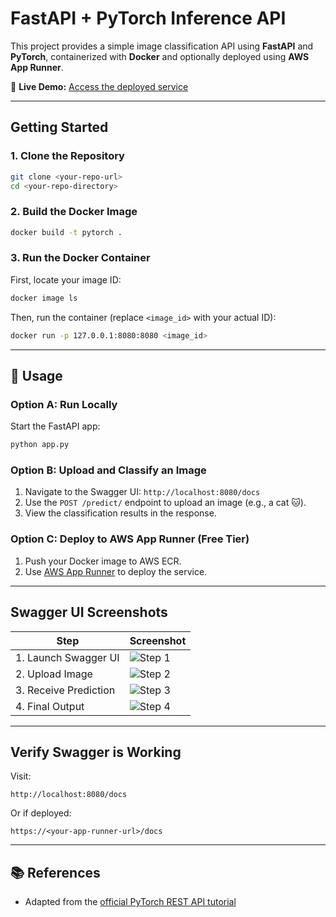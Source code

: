 

# FastAPI + PyTorch Inference API

This project provides a simple image classification API using **FastAPI** and **PyTorch**, containerized with **Docker** and optionally deployed using **AWS App Runner**.

🔗 **Live Demo:** [Access the deployed service](https://pspcyz4qxx.us-east-1.awsapprunner.com)

---

## Getting Started

### 1. Clone the Repository
```bash
git clone <your-repo-url>
cd <your-repo-directory>
```

### 2. Build the Docker Image
```bash
docker build -t pytorch .
```

### 3. Run the Docker Container
First, locate your image ID:
```bash
docker image ls
```
Then, run the container (replace `<image_id>` with your actual ID):
```bash
docker run -p 127.0.0.1:8080:8080 <image_id>
```

---

## 🚦 Usage

### Option A: Run Locally
Start the FastAPI app:
```bash
python app.py
```

### Option B: Upload and Classify an Image
1. Navigate to the Swagger UI: `http://localhost:8080/docs`
2. Use the `POST /predict/` endpoint to upload an image (e.g., a cat 🐱).
3. View the classification results in the response.

### Option C: Deploy to AWS App Runner (Free Tier)
1. Push your Docker image to AWS ECR.
2. Use [AWS App Runner](https://docs.aws.amazon.com/apprunner/latest/dg/what-is-apprunner.html) to deploy the service.

---

## Swagger UI Screenshots

| Step | Screenshot |
|------|------------|
| 1. Launch Swagger UI | ![Step 1](https://user-images.githubusercontent.com/58792/131587003-f5667c28-7cbe-402e-8795-f32a6ca9a4d1.png) |
| 2. Upload Image | ![Step 2](https://user-images.githubusercontent.com/58792/131587286-341e795c-76dc-46a1-8ee9-528134410935.png) |
| 3. Receive Prediction | ![Step 3](https://user-images.githubusercontent.com/58792/131587004-198ad6d5-2197-4de5-a6dd-4eb3c41e675e.png) |
| 4. Final Output | ![Step 4](https://user-images.githubusercontent.com/58792/131587005-866b0974-63d7-4fed-abf2-9c634721669f.png) |

---

## Verify Swagger is Working
Visit:
```
http://localhost:8080/docs
```
Or if deployed:
```
https://<your-app-runner-url>/docs
```

---

## 📚 References

- Adapted from the [official PyTorch REST API tutorial](https://pytorch.org/tutorials/intermediate/flask_rest_api_tutorial.html)

